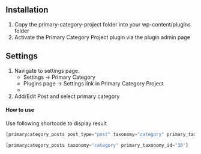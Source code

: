 ## Installation

1. Copy the primary-category-project folder into your wp-content/plugins folder
2. Activate the Primary Category Project plugin via the plugin admin page

## Settings

1. Navigate to  settings page.
    - Settings -> Primary Category
    - Plugins page -> Settings link in Primary Category Project
    - 
2. Add/Edit Post and select primary category	
	

#### How to use

Use following shortcode to display result

```PHP
[primarycategory_posts post_type="post" taxonomy="category" primary_taxonomy_id="30"]
```

```PHP
[primarycategory_posts taxonomy="category" primary_taxonomy_id="30"]
```
